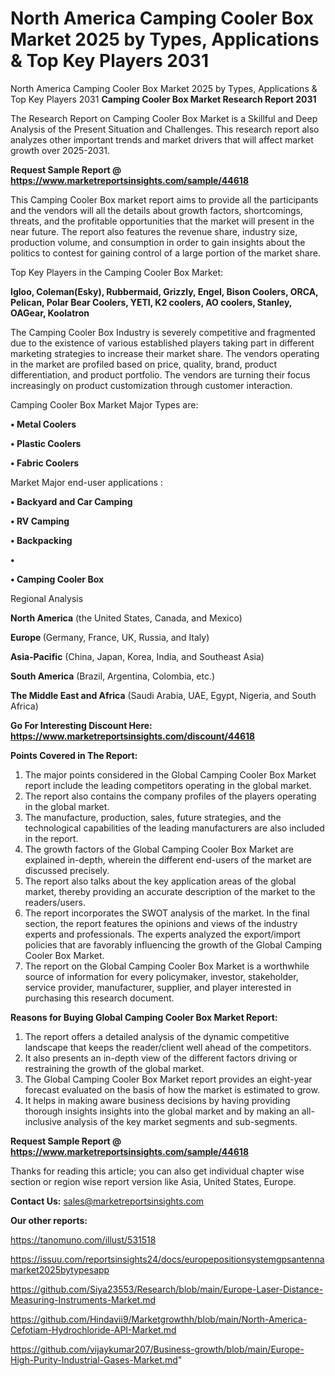 # North America Camping Cooler Box Market 2025 by Types, Applications & Top Key Players 2031
North America Camping Cooler Box Market 2025 by Types, Applications & Top Key Players 2031
<strong>Camping Cooler Box Market Research Report 2031</strong>

The Research Report on Camping Cooler Box Market is a Skillful and Deep Analysis of the Present Situation and Challenges. This research report also analyzes other important trends and market drivers that will affect market growth over 2025-2031.

<strong>Request Sample Report @ <a href=https://www.marketreportsinsights.com/sample/44618>https://www.marketreportsinsights.com/sample/44618</a></strong>

This Camping Cooler Box market report aims to provide all the participants and the vendors will all the details about growth factors, shortcomings, threats, and the profitable opportunities that the market will present in the near future. The report also features the revenue share, industry size, production volume, and consumption in order to gain insights about the politics to contest for gaining control of a large portion of the market share.

Top Key Players in the Camping Cooler Box Market:

<strong>Igloo, Coleman(Esky), Rubbermaid, Grizzly, Engel, Bison Coolers, ORCA, Pelican, Polar Bear Coolers, YETI, K2 coolers, AO coolers, Stanley, OAGear, Koolatron</strong>

The Camping Cooler Box Industry is severely competitive and fragmented due to the existence of various established players taking part in different marketing strategies to increase their market share. The vendors operating in the market are profiled based on price, quality, brand, product differentiation, and product portfolio. The vendors are turning their focus increasingly on product customization through customer interaction.

Camping Cooler Box Market Major Types are:

<strong>•  Metal Coolers

•  Plastic Coolers

•  Fabric Coolers</strong>

Market Major end-user applications :

<strong>•  Backyard and Car Camping

•  RV Camping

•  Backpacking

•  

•  Camping Cooler Box</strong>

Regional Analysis

</u><strong><b>North America</b></strong> (the United States, Canada, and Mexico)

<strong><b>Europe </b></strong>(Germany, France, UK, Russia, and Italy)

<strong><b>Asia-Pacific</b></strong> (China, Japan, Korea, India, and Southeast Asia)

<strong><b>South America</b></strong> (Brazil, Argentina, Colombia, etc.)

<strong><b>The Middle East and Africa</b></strong> (Saudi Arabia, UAE, Egypt, Nigeria, and South Africa)

<strong>Go For Interesting Discount Here: <a href=https://www.marketreportsinsights.com/discount/44618>https://www.marketreportsinsights.com/discount/44618</a></strong>

<strong>Points Covered in The Report:</strong>
<ol>
  <li>The major points considered in the Global Camping Cooler Box Market report include the leading competitors operating in the global market.</li>
  <li>The report also contains the company profiles of the players operating in the global market.</li>
  <li>The manufacture, production, sales, future strategies, and the technological capabilities of the leading manufacturers are also included in the report.</li>
  <li>The growth factors of the Global Camping Cooler Box Market are explained in-depth, wherein the different end-users of the market are discussed precisely.</li>
  <li>The report also talks about the key application areas of the global market, thereby providing an accurate description of the market to the readers/users.</li>
  <li>The report incorporates the SWOT analysis of the market. In the final section, the report features the opinions and views of the industry experts and professionals. The experts analyzed the export/import policies that are favorably influencing the growth of the Global Camping Cooler Box Market.</li>
  <li>The report on the Global Camping Cooler Box Market is a worthwhile source of information for every policymaker, investor, stakeholder, service provider, manufacturer, supplier, and player interested in purchasing this research document.</li>
</ol>
<strong>Reasons for Buying Global Camping Cooler Box Market Report:</strong>

<ol>
  <li>The report offers a detailed analysis of the dynamic competitive landscape that keeps the reader/client well ahead of the competitors.</li>
  <li>It also presents an in-depth view of the different factors driving or restraining the growth of the global market.</li>
  <li>The Global Camping Cooler Box Market report provides an eight-year forecast evaluated on the basis of how the market is estimated to grow.</li>
  <li>It helps in making aware business decisions by having providing thorough insights insights into the global market and by making an all-inclusive analysis of the key market segments and sub-segments.</li>
</ol>
<strong>Request Sample Report @ <a href=https://www.marketreportsinsights.com/sample/44618>https://www.marketreportsinsights.com/sample/44618</a></strong>


Thanks for reading this article; you can also get individual chapter wise section or region wise report version like Asia, United States, Europe.

<strong>Contact Us:</strong>
sales@marketreportsinsights.com

<strong>Our other reports:</strong>

<a href=https://tanomuno.com/illust/531518>https://tanomuno.com/illust/531518</a>

<a href=https://issuu.com/reportsinsights24/docs/europepositionsystemgpsantennamarket2025bytypesapp>https://issuu.com/reportsinsights24/docs/europepositionsystemgpsantennamarket2025bytypesapp</a>

<a href=https://github.com/Siya23553/Research/blob/main/Europe-Laser-Distance-Measuring-Instruments-Market.md>https://github.com/Siya23553/Research/blob/main/Europe-Laser-Distance-Measuring-Instruments-Market.md</a>

<a href=https://github.com/Hindavii9/Marketgrowthh/blob/main/North-America-Cefotiam-Hydrochloride-API-Market.md>https://github.com/Hindavii9/Marketgrowthh/blob/main/North-America-Cefotiam-Hydrochloride-API-Market.md</a>

<a href=https://github.com/vijaykumar207/Business-growth/blob/main/Europe-High-Purity-Industrial-Gases-Market.md>https://github.com/vijaykumar207/Business-growth/blob/main/Europe-High-Purity-Industrial-Gases-Market.md</a>"

